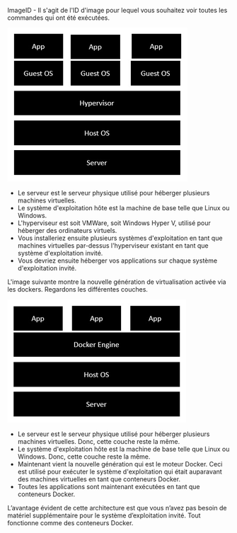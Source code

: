 ImageID - Il s'agit de l'ID d'image pour lequel vous souhaitez voir toutes les commandes qui ont été exécutées.

![](1.jpg)

* Le serveur est le serveur physique utilisé pour héberger plusieurs machines virtuelles.
* Le système d'exploitation hôte est la machine de base telle que Linux ou Windows.
* L'hyperviseur est soit VMWare, soit Windows Hyper V, utilisé pour héberger des ordinateurs virtuels.
* Vous installeriez ensuite plusieurs systèmes d'exploitation en tant que machines virtuelles par-dessus l'hyperviseur existant en tant que système d'exploitation invité.
* Vous devriez ensuite héberger vos applications sur chaque système d'exploitation invité.

L'image suivante montre la nouvelle génération de virtualisation activée via les dockers. Regardons les différentes couches.

![](2.jpg)

* Le serveur est le serveur physique utilisé pour héberger plusieurs machines virtuelles. Donc, cette couche reste la même.
* Le système d'exploitation hôte est la machine de base telle que Linux ou Windows. Donc, cette couche reste la même.
* Maintenant vient la nouvelle génération qui est le moteur Docker. Ceci est utilisé pour exécuter le système d'exploitation qui était auparavant des machines virtuelles en tant que conteneurs Docker.
* Toutes les applications sont maintenant exécutées en tant que conteneurs Docker.

L’avantage évident de cette architecture est que vous n’avez pas besoin de matériel supplémentaire pour le système d’exploitation invité. Tout fonctionne comme des conteneurs Docker.